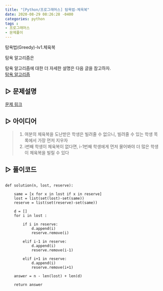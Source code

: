 ```yaml
---
title: "[Python/프로그래머스] 탐욕법-체육복"
date: 2020-08-29 08:26:28 -0400
categories: python
tags : 
- 프로그래머스
- 문제풀이
---
```


탐욕법(Greedy)-lv1.체육복

탐욕 알고리즘은 

탐욕 알고리즘에 대한 더 자세한 설명은 다음 글을 참고하자. \
[탐욕 알고리즘]()



## ▷ 문제설명
[문제 링크]( https://programmers.co.kr/learn/courses/30/lessons/42862)



## ▷ 아이디어
> 1. 여분의 체육복을 도난받은 학생은 빌려줄 수 없으니, 빌려줄 수 있는 학생 목록에서 가장 먼저 지우자
> 2. i번째 학생이 체육복이 없다면, i-1번째 학생에게 먼저 물어봐야 더 많은 학생이 체육복을 빌릴 수 있다




## ▷ 풀이코드
```{Python}

def solution(n, lost, reserve):
    
    same = [x for x in lost if x in reserve]
    lost = list(set(lost)-set(same))
    reserve = list(set(reserve)-set(same))
    
    d = []
    for i in lost :
        
        if i in reserve:
            d.append(i)
            reserve.remove(i)

        elif i-1 in reserve:
            d.append(i)
            reserve.remove(i-1)

        elif i+1 in reserve:
            d.append(i)
            reserve.remove(i+1)

    answer = n - len(lost) + len(d)
    
    return answer
    
```

